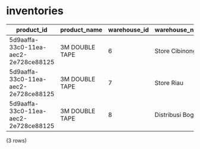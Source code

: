 inventories
===========

|              product_id              |  product_name  | warehouse_id |  warehouse_name  | material_group_id | min_stock | opening_amount | closing_amount |
|--------------------------------------|----------------|--------------|------------------|-------------------|-----------|----------------|----------------|
| 5d9aaffa-33c0-11ea-aec2-2e728ce88125 | 3M DOUBLE TAPE | 6            | Store Cibinong   | 2                 | 100       | 0              | 0              |
| 5d9aaffa-33c0-11ea-aec2-2e728ce88125 | 3M DOUBLE TAPE | 7            | Store Riau       | 2                 | 100       | 0              | 0              |
| 5d9aaffa-33c0-11ea-aec2-2e728ce88125 | 3M DOUBLE TAPE | 8            | Distribusi Bogor | 7                 | 100       | 0              | 0              |
(3 rows)

